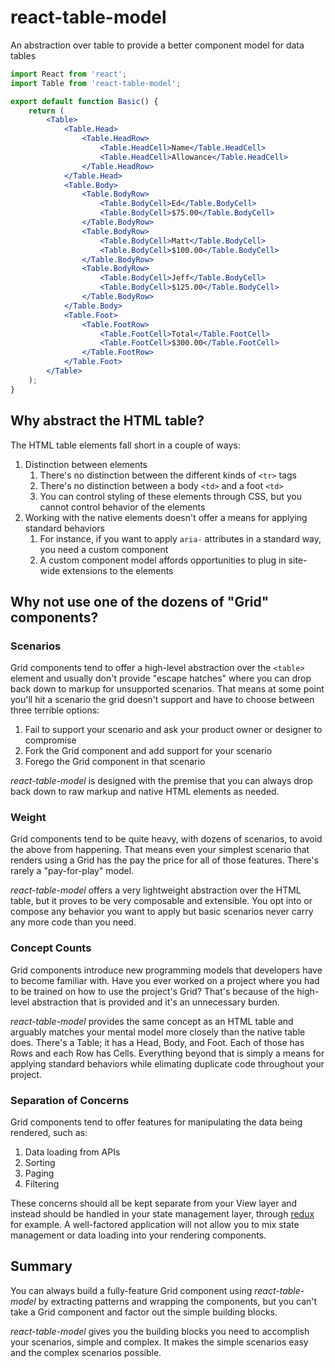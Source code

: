 # react-table-model
An abstraction over table to provide a better component model for data tables

``` jsx
import React from 'react';
import Table from 'react-table-model';

export default function Basic() {
    return (
        <Table>
            <Table.Head>
                <Table.HeadRow>
                    <Table.HeadCell>Name</Table.HeadCell>
                    <Table.HeadCell>Allowance</Table.HeadCell>
                </Table.HeadRow>
            </Table.Head>
            <Table.Body>
                <Table.BodyRow>
                    <Table.BodyCell>Ed</Table.BodyCell>
                    <Table.BodyCell>$75.00</Table.BodyCell>
                </Table.BodyRow>
                <Table.BodyRow>
                    <Table.BodyCell>Matt</Table.BodyCell>
                    <Table.BodyCell>$100.00</Table.BodyCell>
                </Table.BodyRow>
                <Table.BodyRow>
                    <Table.BodyCell>Jeff</Table.BodyCell>
                    <Table.BodyCell>$125.00</Table.BodyCell>
                </Table.BodyRow>
            </Table.Body>
            <Table.Foot>
                <Table.FootRow>
                    <Table.FootCell>Total</Table.FootCell>
                    <Table.FootCell>$300.00</Table.FootCell>
                </Table.FootRow>
            </Table.Foot>
        </Table>
    );
}

```

## Why abstract the HTML table?
The HTML table elements fall short in a couple of ways:

1. Distinction between elements
    1. There's no distinction between the different kinds of `<tr>` tags
    1. There's no distinction between a body `<td>` and a foot `<td>`
    1. You can control styling of these elements through CSS, but you cannot control behavior of the elements
1. Working with the native elements doesn't offer a means for applying standard behaviors
    1. For instance, if you want to apply `aria-` attributes in a standard way, you need a custom component
    1. A custom component model affords opportunities to plug in site-wide extensions to the elements

## Why not use one of the dozens of "Grid" components?

### Scenarios
Grid components tend to offer a high-level abstraction over the `<table>` element and usually don't provide "escape hatches" where you can drop back down to markup for unsupported scenarios.  That means at some point you'll hit a scenario the grid doesn't support and have to choose between three terrible options:

1. Fail to support your scenario and ask your product owner or designer to compromise
1. Fork the Grid component and add support for your scenario
1. Forego the Grid component in that scenario

*react-table-model* is designed with the premise that you can always drop back down to raw markup and native HTML elements as needed.

### Weight
Grid components tend to be quite heavy, with dozens of scenarios, to avoid the above from happening.  That means even your simplest scenario that renders using a Grid has the pay the price for all of those features.  There's rarely a "pay-for-play" model.

*react-table-model* offers a very lightweight abstraction over the HTML table, but it proves to be very composable and extensible.  You opt into or compose any behavior you want to apply but basic scenarios never carry any more code than you need.

### Concept Counts
Grid components introduce new programming models that developers have to become familiar with.  Have you ever worked on a project where you had to be trained on how to use the project's Grid?  That's because of the high-level abstraction that is provided and it's an unnecessary burden.

*react-table-model* provides the same concept as an HTML table and arguably matches your mental model more closely than the native table does.  There's a Table; it has a Head, Body, and Foot.  Each of those has Rows and each Row has Cells.  Everything beyond that is simply a means for applying standard behaviors while elimating duplicate code throughout your project.

### Separation of Concerns
Grid components tend to offer features for manipulating the data being rendered, such as:

1. Data loading from APIs
1. Sorting
1. Paging
1. Filtering

These concerns should all be kept separate from your View layer and instead should be handled in your state management layer, through [redux](http://redux.js.org/) for example.  A well-factored application will not allow you to mix state management or data loading into your rendering components.

## Summary
You can always build a fully-feature Grid component using *react-table-model* by extracting patterns and wrapping the components, but you can't take a Grid component and factor out the simple building blocks.

*react-table-model* gives you the building blocks you need to accomplish your scenarios, simple and complex.  It makes the simple scenarios easy and the complex scenarios possible.
